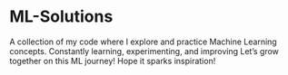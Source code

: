 # ML-Solutions
A collection of my code where I explore and practice Machine Learning concepts. Constantly learning, experimenting, and improving
Let’s grow together on this ML journey! Hope it sparks inspiration!
